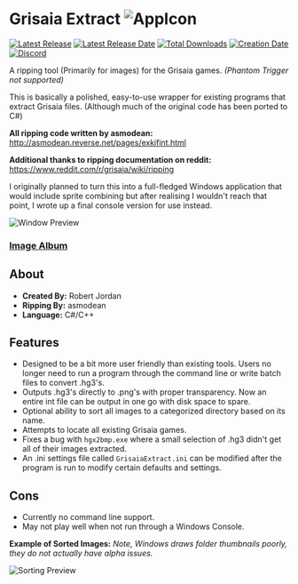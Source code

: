 # Grisaia Extract ![AppIcon](https://i.imgur.com/fDnJLIe.png)

[![Latest Release](https://img.shields.io/github/release/trigger-death/GrisaiaExtractor.svg?style=flat&label=version)](https://github.com/trigger-death/GrisaiaExtractor/releases/latest)
[![Latest Release Date](https://img.shields.io/github/release-date-pre/trigger-death/GrisaiaExtractor.svg?style=flat&label=released)](https://github.com/trigger-death/GrisaiaExtractor/releases/latest)
[![Total Downloads](https://img.shields.io/github/downloads/trigger-death/GrisaiaExtractor/total.svg?style=flat)](https://github.com/trigger-death/GrisaiaExtractor/releases)
[![Creation Date](https://img.shields.io/badge/created-june%202018-A642FF.svg?style=flat)](https://github.com/trigger-death/GrisaiaExtractor/commit/2ae789f18d7387024f2b92b85cc6a21709796ed7)
[![Discord](https://img.shields.io/discord/436949335947870238.svg?style=flat&logo=discord&label=chat&colorB=7389DC&link=https://discord.gg/vB7jUbY)](https://discord.gg/vB7jUbY)

A ripping tool (Primarily for images) for the Grisaia games. *(Phantom Trigger not supported)*

This is basically a polished, easy-to-use wrapper for existing programs that extract Grisaia files. (Although much of the original code has been ported to C#)

**All ripping code written by asmodean:** http://asmodean.reverse.net/pages/exkifint.html

**Additional thanks to ripping documentation on reddit:** https://www.reddit.com/r/grisaia/wiki/ripping

I originally planned to turn this into a full-fledged Windows application that would include sprite combining but after realising I wouldn't reach that point, I wrote up a final console version for use instead.

![Window Preview](https://i.imgur.com/adjsvrN.png)

### [Image Album](https://imgur.com/a/7xouR3f)

## About

* **Created By:** Robert Jordan
* **Ripping By:** asmodean
* **Language:** C#/C++

## Features

* Designed to be a bit more user friendly than existing tools. Users no longer need to run a program through the command line or write batch files to convert .hg3's.
* Outputs .hg3's directly to .png's with proper transparency. Now an entire int file can be output in one go with disk space to spare.
* Optional ability to sort all images to a categorized directory based on its name.
* Attempts to locate all existing Grisaia games.
* Fixes a bug with `hgx2bmp.exe` where a small selection of .hg3 didn't get all of their images extracted.
* An .ini settings file called `GrisaiaExtract.ini` can be modified after the program is run to modify certain defaults and settings.

## Cons

* Currently no command line support.
* May not play well when not run through a Windows Console.

**Example of Sorted Images:** *Note, Windows draws folder thumbnails poorly, they do not actually have alpha issues.*

![Sorting Preview](https://i.imgur.com/cm07Hzd.png)
